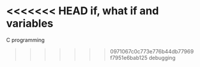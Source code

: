 <<<<<<< HEAD
if, what if and variables
=======
C programming
>>>>>>> 0971067c0c773e776b44db77969f7951e6bab125
debugging
